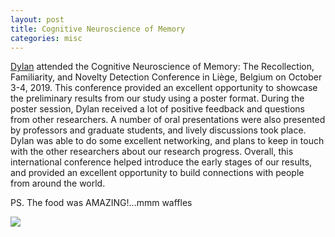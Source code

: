 ```yaml
---
layout: post
title: Cognitive Neuroscience of Memory
categories: misc
---
```

[Dylan](../../../../grad/DylanFranklin.html) attended the Cognitive Neuroscience of Memory: The Recollection, Familiarity, and Novelty Detection Conference in Liège, Belgium on October 3-4, 2019. This conference provided an excellent opportunity to showcase the preliminary results from our study using a poster format. During the poster session, Dylan received a lot of positive feedback and questions from other researchers. A number of oral presentations were also presented by professors and graduate students, and lively discussions took place. Dylan was able to do some excellent networking, and plans to keep in touch with the other researchers about our research progress. Overall, this international conference helped introduce the early stages of our results, and provided an excellent opportunity to build connections with people from around the world. 

PS. The food was AMAZING!...mmm waffles

<img src="../../../../images/DylanBrussels2019.png" />
